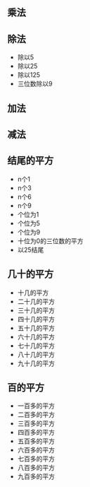 ## 乘法

## 除法
- 除以5
- 除以25
- 除以125
- 三位数除以9

## 加法

## 减法

## 结尾的平方
- n个1
- n个3
- n个6
- n个9
- 个位为1
- 个位为5
- 个位为9
- 十位为0的三位数的平方
- 以25结尾
## 几十的平方
- 十几的平方
- 二十几的平方
- 三十几的平方
- 四十几的平方
- 五十几的平方
- 六十几的平方
- 七十几的平方
- 八十几的平方
- 九十几的平方
## 百的平方
- 一百多的平方
- 二百多的平方
- 三百多的平方
- 四百多的平方
- 五百多的平方
- 六百多的平方
- 七百多的平方
- 八百多的平方
- 九百多的平方
